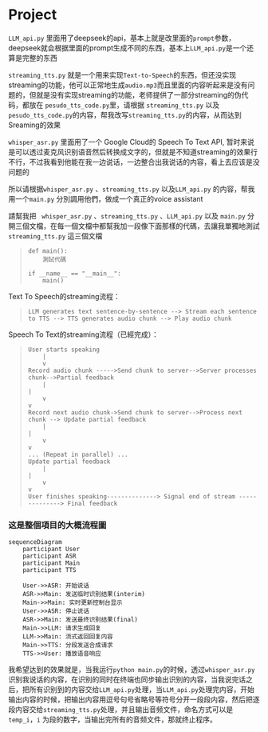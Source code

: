 # Project

`LLM_api.py` 里面用了deepseek的api，基本上就是改里面的`prompt`参数，deepseek就会根据里面的prompt生成不同的东西，基本上`LLM_api.py`是一个还算是完整的东西

`streaming_tts.py` 就是一个用来实现`Text-to-Speech`的东西，但还没实现streaming的功能，他可以正常地生成`audio.mp3`而且里面的内容听起来是没有问题的，但就是没有实现streaming的功能，老师提供了一部分streaming的伪代码，都放在 `pesudo_tts_code.py`里，请根据 `streaming_tts.py` 以及 `pesudo_tts_code.py`的内容，帮我改写`streaming_tts.py`的内容，从而达到Sreaming的效果

`whisper_asr.py` 里面用了一个 Google Cloud的 Speech To Text API, 暂时来说是可以透过麦克风识别语音然后转换成文字的，但就是不知道streaming的效果行不行，不过我看到他能在我一边说话，一边整合出我说话的内容，看上去应该是没问题的

所以请根据`whisper_asr.py` 、`streaming_tts.py` 以及`LLM_api.py` 的内容，帮我用一个`main.py` 分別調用他們，做成一个真正的voice assistant

請幫我把 ` whisper_asr.py` 、`streaming_tts.py` 、`LLM_api.py` 以及 `main.py` 分開三個文檔，在每一個文檔中都幫我加一段像下面那樣的代碼，去讓我單獨地測試 `streaming_tts.py` 這三個文檔

> `````
> def main():
>     測試代碼
> 
> if __name__ == "__main__":
>     main()
> `````

Text To Speech的streaming流程：

>```
>LLM generates text sentence-by-sentence --> Stream each sentence to TTS --> TTS generates audio chunk --> Play audio chunk  
>```

Speech To Text的streaming流程（已經完成）：

> ```
> User starts speaking
>     |
>     v
> Record audio chunk ----->Send chunk to server-->Server processes chunk-->Partial feedback
>     |                                                                                   |
>     v                                                                                   v
> Record next audio chunk->Send chunk to server-->Process next chunk --> Update partial feedback
>     |                                                                                   |
>     v                                                                                   v
> ... (Repeat in parallel) ...                                           Update partial feedback
>     |                                                                                   |
>     v                                                                                   v
> User finishes speaking--------------> Signal end of stream --------------> Final feedback
> ```

### 这是整個項目的大概流程圖

```mermaid
sequenceDiagram
    participant User
    participant ASR
    participant Main
    participant TTS
    
    User->>ASR: 开始说话
    ASR->>Main: 发送临时识别结果(interim)
    Main->>Main: 实时更新控制台显示
    User->>ASR: 停止说话
    ASR->>Main: 发送最终识别结果(final)
    Main->>LLM: 请求生成回复
    LLM->>Main: 流式返回回复内容
    Main->>TTS: 分段发送合成请求
    TTS->>User: 播放语音响应
```

我希望达到的效果就是，当我运行`python main.py`的时候，透过`whisper_asr.py` 识别我说话的内容，在识别的同时在终端也同步输出识别的内容，当我说完话之后，把所有识别到的内容交给`LLM_api.py`处理，当`LLM_api.py`处理完内容，开始输出内容的时候，把输出内容用逗号句号省略号等符号分开一段段内容，然后把逐段内容交给`streaming_tts.py`处理，并且输出音频文件，命名方式可以是`temp_i`，`i` 为段的数字，当输出完所有的音频文件，那就终止程序。
